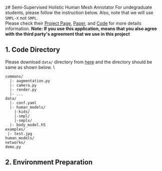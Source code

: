 z# Semi-Supervised Holistic Human Mesh Annotator
For undegraduate students, please follow the instruction below. Also, note that we will use `SMPL-X` not `SMPL`.\
Please check their [Project Page](https://smpl-x.is.tue.mpg.de/), [Paper](https://ps.is.mpg.de/uploads_file/attachment/attachment/497/SMPL-X.pdf), and [Code](https://github.com/vchoutas/smplify-x) for more details information.
**Note: If you use this application, means that you also agree with the third party's agreement that we use in this project**
## 1. Code Directory
Please download `data/` directory from [here](https://binusianorg-my.sharepoint.com/personal/joshua_santoso_binus_ac_id/Documents/undergrade/data?csf=1&web=1&e=wJdtVl) and the directory should be same as shown below. \
```
commons/
  |- augmentation.py
  |- camera.py
  |- render.py
  |- ...
data/
  |- conf.yaml
  |- human_models/
    |-kids/
    |-smpl/
    |-smplx/
  |- body_model.h5
examples/
 |- test.jpg
human_models/
networks/
demo.py
```
## 2. Environment Preparation


